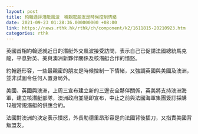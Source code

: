 ```yaml
---
layout: post
title: 約翰遜評潛艇風波　稱親密朋友是時候控制情緒
date: 2021-09-23 01:28:36.000000000 +08:00
link: https://news.rthk.hk/rthk/ch/component/k2/1611815-20210923.htm
categories: rthk
---
```


英國首相約翰遜就近日的潛艇外交風波接受訪問，表示自己已促請法國總統馬克龍，平息對英、美與澳洲新夥伴關係及核潛艇合作的憤怒。

約翰遜形容，一些最親密的朋友是時候控制一下情緒，又強調英國與美國及澳洲，並非試圖令任何人置身局外。

美國、英國與澳洲，上周三宣布建立新的三邊安全夥伴關係，英美將支持澳洲海軍，建立核潛艇部隊，澳洲政府並隨即宣布，中止之前與法國海軍集團簽訂採購12艘常規潛艇的供應合約。

法國對澳洲的決定表示憤怒，外長勒德里昂形容是向法國背後插刀，又指責美國背叛盟友。
